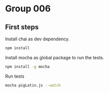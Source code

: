 # Group 006

## First steps

Install chai as dev dependency.

``` Bash
npm install
```

Install mocha as global package to run the tests.

``` Bash
npm install -g mocha
```

Run tests

``` Bash
mocha pigLatin.js --watch
```

